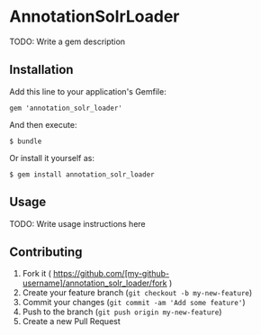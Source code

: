 # AnnotationSolrLoader

TODO: Write a gem description

## Installation

Add this line to your application's Gemfile:

    gem 'annotation_solr_loader'

And then execute:

    $ bundle

Or install it yourself as:

    $ gem install annotation_solr_loader

## Usage

TODO: Write usage instructions here

## Contributing

1. Fork it ( https://github.com/[my-github-username]/annotation_solr_loader/fork )
2. Create your feature branch (`git checkout -b my-new-feature`)
3. Commit your changes (`git commit -am 'Add some feature'`)
4. Push to the branch (`git push origin my-new-feature`)
5. Create a new Pull Request
